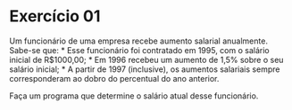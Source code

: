 # Exercício 01

Um funcionário de uma empresa recebe aumento salarial anualmente. Sabe-se que:
    * Esse funcionário foi contratado em 1995, com o salário inicial de R$1000,00; 
    * Em 1996 recebeu um aumento de 1,5% sobre o seu salário inicial; 
    * A partir de 1997 (inclusive), os aumentos salariais sempre corresponderam ao dobro do percentual do ano anterior. 

Faça um programa que determine o salário atual desse funcionário. 
